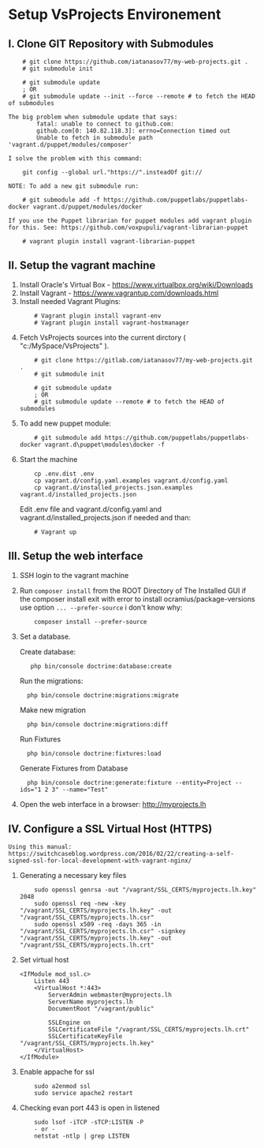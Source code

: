 # Setup VsProjects Environement

## I. Clone GIT Repository with Submodules
```
    # git clone https://github.com/iatanasov77/my-web-projects.git .
    # git submodule init
    
    # git submodule update
    ; OR
    # git submodule update --init --force --remote # to fetch the HEAD of submodules
```
    The big problem when submodule update that says: 
            fatal: unable to connect to github.com:
            github.com[0: 140.82.118.3]: errno=Connection timed out
            Unable to fetch in submodule path 'vagrant.d/puppet/modules/composer'
            
    I solve the problem with this command:
```
    git config --global url."https://".insteadOf git://
```

    NOTE: To add a new git submodule run:
```
    # git submodule add -f https://github.com/puppetlabs/puppetlabs-docker vagrant.d/puppet/modules/docker
```
    If you use the Puppet librarian for puppet modules add vagrant plugin for this. See: https://github.com/voxpupuli/vagrant-librarian-puppet
```
    # vagrant plugin install vagrant-librarian-puppet
```

## II. Setup the vagrant machine

1. Install Oracle's Virtual Box - https://www.virtualbox.org/wiki/Downloads
2. Install Vagrant - https://www.vagrantup.com/downloads.html
3. Install needed Vagrant Plugins:
	```
		# Vagrant plugin install vagrant-env
		# Vagrant plugin install vagrant-hostmanager
	```
4. Fetch VsProjects sources into the current dirctory ( "c:/MySpace/VsProjects" ).
    ```
        # git clone https://gitlab.com/iatanasov77/my-web-projects.git .
        # git submodule init
        
        # git submodule update
        ; OR
        # git submodule update --remote # to fetch the HEAD of submodules
    ```
5. To add new puppet module:
	```
		# git submodule add https://github.com/puppetlabs/puppetlabs-docker vagrant.d\puppet\modules\docker -f
	```
6. Start the machine
    ```
        cp .env.dist .env
        cp vagrant.d/config.yaml.examples vagrant.d/config.yaml
        cp vagrant.d/installed_projects.json.examples vagrant.d/installed_projects.json
    ```
    Edit .env file and vagrant.d/config.yaml and vagrant.d/installed_projects.json if needed and than:
    ```
        # Vagrant up
    ```

## III. Setup the web interface

1. SSH login to the vagrant machine
2. Run `composer install` from the ROOT Directory of The Installed GUI
    if the composer install exit with error to install ocramius/package-versions use option `... --prefer-source` i don't know why:
    ```
        composer install --prefer-source
    ```
3. Set a database.
    
    Create database:
    ```
       php bin/console doctrine:database:create
     ```
     
     Run the migrations:
     ``` 
       php bin/console doctrine:migrations:migrate
     ```
     
     Make new migration
     ```
       php bin/console doctrine:migrations:diff
     ```
     
     Run Fixtures
     ```
       php bin/console doctrine:fixtures:load
     ```
     Generate Fixtures from Database
     ```
       php bin/console doctrine:generate:fixture --entity=Project --ids="1 2 3" --name="Test"
     ```
4. Open the web interface in a browser: http://myprojects.lh

## IV. Configure a SSL Virtual Host (HTTPS)

    Using this manual: https://switchcaseblog.wordpress.com/2016/02/22/creating-a-self-signed-ssl-for-local-development-with-vagrant-nginx/
    
1. Generating a necessary key files
    ```
        sudo openssl genrsa -out "/vagrant/SSL_CERTS/myprojects.lh.key" 2048
        sudo openssl req -new -key "/vagrant/SSL_CERTS/myprojects.lh.key" -out "/vagrant/SSL_CERTS/myprojects.lh.csr"
        sudo openssl x509 -req -days 365 -in "/vagrant/SSL_CERTS/myprojects.lh.csr" -signkey "/vagrant/SSL_CERTS/myprojects.lh.key" -out "/vagrant/SSL_CERTS/myprojects.lh.crt"
    ```
2. Set virtual host
    ```
    <IfModule mod_ssl.c>
        Listen 443
        <VirtualHost *:443>
            ServerAdmin webmaster@myprojects.lh
            ServerName myprojects.lh
            DocumentRoot "/vagrant/public"
        
            SSLEngine on
            SSLCertificateFile "/vagrant/SSL_CERTS/myprojects.lh.crt"
            SSLCertificateKeyFile "/vagrant/SSL_CERTS/myprojects.lh.key"
        </VirtualHost>
    </IfModule>
    ```

3. Enable appache for ssl
    ```
        sudo a2enmod ssl
        sudo service apache2 restart
    ```
     
4. Checking evan port 443 is open in listened
    ```
        sudo lsof -iTCP -sTCP:LISTEN -P
        - or -
        netstat -ntlp | grep LISTEN
    ```
